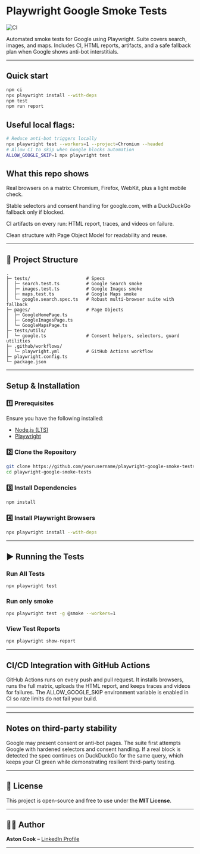# Playwright Google Smoke Tests  

![CI](https://github.com/aston-cook/Playwright/actions/workflows/playwright.yml/badge.svg)

Automated smoke tests for Google using Playwright. Suite covers search, images, and maps. Includes CI, HTML reports, artifacts, and a safe fallback plan when Google shows anti-bot interstitials. 

---

## Quick start

```bash
npm ci
npx playwright install --with-deps
npm test
npm run report
```

## Useful local flags:
```bash
# Reduce anti-bot triggers locally
npx playwright test --workers=1 --project=Chromium --headed
# Allow CI to skip when Google blocks automation
ALLOW_GOOGLE_SKIP=1 npx playwright test
```


## What this repo shows 
Real browsers on a matrix: Chromium, Firefox, WebKit, plus a light mobile check.

Stable selectors and consent handling for google.com, with a DuckDuckGo fallback only if blocked.

CI artifacts on every run: HTML report, traces, and videos on failure.

Clean structure with Page Object Model for readability and reuse.

---

## 📂 Project Structure  

```
.
├─ tests/                     # Specs
│  ├─ search.test.ts          # Google Search smoke
│  ├─ images.test.ts          # Google Images smoke
│  ├─ maps.test.ts            # Google Maps smoke
│  └─ google.search.spec.ts   # Robust multi-browser suite with fallback
├─ pages/                     # Page Objects
│  ├─ GoogleHomePage.ts
│  ├─ GoogleImagesPage.ts
│  └─ GoogleMapsPage.ts
├─ tests/utils/
│  └─ google.ts               # Consent helpers, selectors, guard utilities
├─ .github/workflows/
│  └─ playwright.yml          # GitHub Actions workflow
├─ playwright.config.ts
└─ package.json

```

---

## Setup & Installation  

### **1️⃣ Prerequisites**  
Ensure you have the following installed:  
- [Node.js (LTS)](https://nodejs.org/)  
- [Playwright](https://playwright.dev/)  

### **2️⃣ Clone the Repository**  
```sh
git clone https://github.com/yourusername/playwright-google-smoke-tests.git
cd playwright-google-smoke-tests
```

### **3️⃣ Install Dependencies**  
```sh
npm install
```

### **4️⃣ Install Playwright Browsers**  
```sh
npx playwright install --with-deps
```

---

## ▶️ Running the Tests  

### **Run All Tests**
```bash
npx playwright test
```

### **Run only smoke**
```bash
npx playwright test -g @smoke --workers=1
```

### **View Test Reports**   
```bash
npx playwright show-report
```
---

## CI/CD Integration with GitHub Actions  

GitHub Actions runs on every push and pull request. It installs browsers, runs the full matrix, uploads the HTML report, and keeps traces and videos for failures. The ALLOW_GOOGLE_SKIP environment variable is enabled in CI so rate limits do not fail your build.

---

---

## Notes on third-party stability 

Google may present consent or anti-bot pages. The suite first attempts Google with hardened selectors and consent handling. If a real block is detected the spec continues on DuckDuckGo for the same query, which keeps your CI green while demonstrating resilient third-party testing.

---

## 📜 License  
This project is open-source and free to use under the **MIT License**.  

---

## 👨‍💻 Author  
**Aston Cook** – [LinkedIn Profile](https://www.linkedin.com/in/aston-cook/)  

---